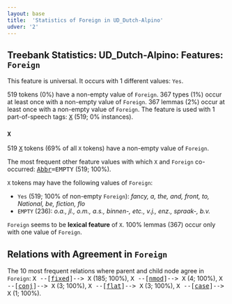 ```yaml
---
layout: base
title:  'Statistics of Foreign in UD_Dutch-Alpino'
udver: '2'
---
```


## Treebank Statistics: UD_Dutch-Alpino: Features: `Foreign`

This feature is universal.
It occurs with 1 different values: `Yes`.

519 tokens (0%) have a non-empty value of `Foreign`.
367 types (1%) occur at least once with a non-empty value of `Foreign`.
367 lemmas (2%) occur at least once with a non-empty value of `Foreign`.
The feature is used with 1 part-of-speech tags: <tt><a href="nl_alpino-pos-X.html">X</a></tt> (519; 0% instances).

### `X`

519 <tt><a href="nl_alpino-pos-X.html">X</a></tt> tokens (69% of all `X` tokens) have a non-empty value of `Foreign`.

The most frequent other feature values with which `X` and `Foreign` co-occurred: <tt><a href="nl_alpino-feat-Abbr.html">Abbr</a></tt><tt>=EMPTY</tt> (519; 100%).

`X` tokens may have the following values of `Foreign`:

* `Yes` (519; 100% of non-empty `Foreign`): <em>fancy, a, the, and, front, to, National, be, fiction, flo</em>
* `EMPTY` (236): <em>o.a., jl., o.m., a.s., binnen-, etc., v.j., enz., spraak-, b.v.</em>

`Foreign` seems to be **lexical feature** of `X`. 100% lemmas (367) occur only with one value of `Foreign`.

## Relations with Agreement in `Foreign`

The 10 most frequent relations where parent and child node agree in `Foreign`:
<tt>X --[<tt><a href="nl_alpino-dep-fixed.html">fixed</a></tt>]--> X</tt> (185; 100%),
<tt>X --[<tt><a href="nl_alpino-dep-nmod.html">nmod</a></tt>]--> X</tt> (4; 100%),
<tt>X --[<tt><a href="nl_alpino-dep-conj.html">conj</a></tt>]--> X</tt> (3; 100%),
<tt>X --[<tt><a href="nl_alpino-dep-flat.html">flat</a></tt>]--> X</tt> (3; 100%),
<tt>X --[<tt><a href="nl_alpino-dep-case.html">case</a></tt>]--> X</tt> (1; 100%).

